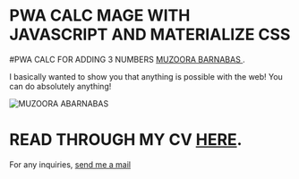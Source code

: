 
# PWA CALC MAGE WITH JAVASCRIPT AND MATERIALIZE CSS
#PWA CALC FOR ADDING 3 NUMBERS <a href='mailto: bmuzoora@gmail.com'> MUZOORA BARNABAS
</a>.

I basically wanted to show you that anything is possible with the web! You can do absolutely anything!

<img src="https://avatars1.githubusercontent.com/u/47476991?s=120&v=4" alt="MUZOORA ABARNABAS">

# READ THROUGH MY CV <a href="https://muzoorabarnabas.github.io/cv/">HERE</a>.

  
For any inquiries, <a href='mailto: bmuzoora@gmail.com'>send me a mail</a>
